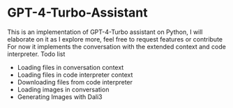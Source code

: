 # GPT-4-Turbo-Assistant
This is an implementation of GPT-4-Turbo assistant on Python, I will elaborate on it as I explore more, feel free to request features or contribute
For now it implements the conversation with the extended context and code interpreter.
Todo list
* Loading files in conversation context
* Loading files in code interpreter context
* Downloading files from code interpreter
* Loading images in conversation
* Generating Images with Dali3
